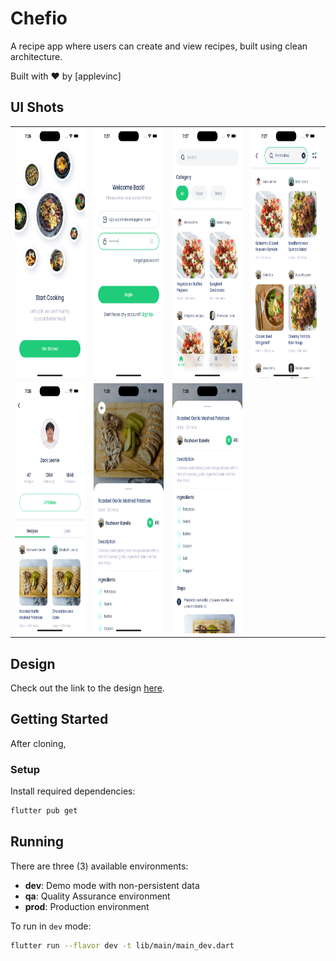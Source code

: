 # Chefio

A recipe app where users can create and view recipes, built using clean architecture.

Built with ❤️ by [applevinc]

## UI Shots

<table>
  <tr>
    <td><img src="https://github.com/applevinc/chefio_recipe_app/blob/54945b80dc641d525aad46eb24e4ca043720360/screenshots/1.png" width="200" height="400" alt="Screenshot 1"></td>
    <td><img src="https://github.com/applevinc/chefio_recipe_app/blob/54945b80dc641d525aad46eb24e4ca043720360/screenshots/2.png" width="200" height="400" alt="Screenshot 2"></td>
    <td><img src="https://github.com/applevinc/chefio_recipe_app/blob/54945b80dc641d525aad46eb24e4ca043720360/screenshots/3.png" width="200" height="400" alt="Screenshot 3"></td>
    <td><img src="https://github.com/applevinc/chefio_recipe_app/blob/54945b80dc641d525aad46eb24e4ca043720360/screenshots/4.png" width="200" height="400" alt="Screenshot 4"></td>
  </tr>
  <tr>
    <td><img src="https://github.com/applevinc/chefio_recipe_app/blob/54945b80dc641d525aad46eb24e4ca043720360/screenshots/5.png" width="200" height="400" alt="Screenshot 5"></td>
    <td><img src="https://github.com/applevinc/chefio_recipe_app/blob/54945b80dc641d525aad46eb24e4ca043720360/screenshots/6.png" width="200" height="400" alt="Screenshot 6"></td>
    <td><img src="https://github.com/applevinc/chefio_recipe_app/blob/54945b80dc641d525aad46eb24e4ca043720360/screenshots/7.png" width="200" height="400" alt="Screenshot 7"></td>
  </tr>
</table>

## Design

Check out the link to the design [here](https://dribbble.com/shots/14723169--Freebies-Chefio-Recipe-App-UI-Kit?utm_source=Clipboard_Shot&utm_campaign=choirulsyafril&utm_content=%5BFreebies%5D%20Chefio%20-%20Recipe%20App%20UI%20Kit&utm_medium=Social_Share&utm_source=Clipboard_Shot&utm_campaign=choirulsyafril&utm_content=%5BFreebies%5D%20Chefio%20-%20Recipe%20App%20UI%20Kit&utm_medium=Social_Share).

## Getting Started

After cloning,

### Setup

Install required dependencies:

```bash
flutter pub get
```

## Running

There are three (3) available environments:

- **dev**: Demo mode with non-persistent data
- **qa**: Quality Assurance environment
- **prod**: Production environment

To run in `dev` mode:

```bash
flutter run --flavor dev -t lib/main/main_dev.dart
```
